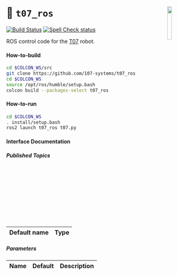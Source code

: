 <a href="https://107-systems.org/"><img align="right" src="https://raw.githubusercontent.com/107-systems/.github/main/logo/107-systems.png" width="15%"></a>
:floppy_disk: `t07_ros`
=======================
[![Build Status](https://github.com/107-systems/l3xz_joy/actions/workflows/ros2.yml/badge.svg)](https://github.com/107-systems/l3xz_joy/actions/workflows/ros2.yml)
[![Spell Check status](https://github.com/107-systems/l3xz_joy/actions/workflows/spell-check.yml/badge.svg)](https://github.com/107-systems/l3xz_joy/actions/workflows/spell-check.yml)

ROS control code for the [T07](https://github.com/107-systems/T07) robot.

#### How-to-build
```bash
cd $COLCON_WS/src
git clone https://github.com/107-systems/t07_ros
cd $COLCON_WS
source /opt/ros/humble/setup.bash
colcon build --packages-select t07_ros
```

#### How-to-run
```bash
cd $COLCON_WS
. install/setup.bash
ros2 launch t07_ros t07.py
```

#### Interface Documentation
##### Published Topics
| Default name |                                      Type                                      |
|:------------:|:------------------------------------------------------------------------------:|

##### Parameters
|                  Name                 |     Default      | Description                                                                                   |
|:-------------------------------------:|:----------------:|-----------------------------------------------------------------------------------------------|
